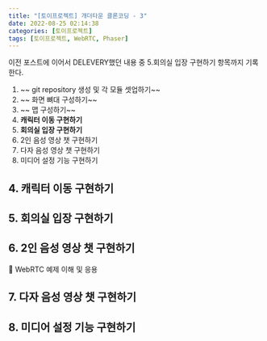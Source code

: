 ```yaml
---
title: "[토이프로젝트] 개더타운 클론코딩 - 3"
date: 2022-08-25 02:14:38
categories: [토이프로젝트]
tags: [토이프로젝트, WebRTC, Phaser]
---
```


이전 포스트에 이어서 DELEVERY했던 내용 중 5.회의실 입장 구현하기 항목까지 기록한다.

1. ~~ git repository 생성 및 각 모듈 셋업하기~~
2. ~~ 화면 뼈대 구성하기~~
3. ~~ 맵 구성하기~~
4. **캐릭터 이동 구현하기**
5. **회의실 입장 구현하기**
6. 2인 음성 영상 챗 구현하기
7. 다자 음성 영상 챗 구현하기
8. 미디어 설정 기능 구현하기

## 4. 캐릭터 이동 구현하기

## 5. 회의실 입장 구현하기

## 6. 2인 음성 영상 챗 구현하기

🎁 WebRTC 예제 이해 및 응용

## 7. 다자 음성 영상 챗 구현하기

## 8. 미디어 설정 기능 구현하기
